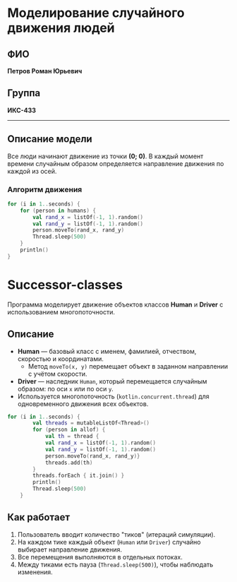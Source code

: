 # Моделирование случайного движения людей

## ФИО
**Петров Роман Юрьевич**

## Группа
**ИКС-433**

---

## Описание модели

Все люди начинают движение из точки **(0; 0)**. В каждый момент времени случайным образом определяется направление движения по каждой из осей.

### Алгоритм движения

```kotlin
for (i in 1..seconds) {
    for (person in humans) {
        val rand_x = listOf(-1, 1).random()
        val rand_y = listOf(-1, 1).random()
        person.moveTo(rand_x, rand_y)
        Thread.sleep(500)
    }
    println()
}
```


# Successor-classes

Программа моделирует движение объектов классов **Human** и **Driver** с использованием многопоточности.

## Описание
- **Human** — базовый класс с именем, фамилией, отчеством, скоростью и координатами.
  - Метод `moveTo(x, y)` перемещает объект в заданном направлении с учётом скорости.
- **Driver** — наследник `Human`, который перемещается случайным образом: по оси `x` или по оси `y`.
- Используется многопоточность (`kotlin.concurrent.thread`) для одновременного движения всех объектов.

```kotlin
for (i in 1..seconds) {
        val threads = mutableListOf<Thread>()
        for (person in allof) {
            val th = thread {
            val rand_x = listOf(-1, 1).random()
            val rand_y = listOf(-1, 1).random()
            person.moveTo(rand_x, rand_y)}
            threads.add(th)
        }
        threads.forEach { it.join() }
        println()
        Thread.sleep(500)
    }
```

## Как работает
1. Пользователь вводит количество "тиков" (итераций симуляции).
2. На каждом тике каждый объект (`Human` или `Driver`) случайно выбирает направление движения.
3. Все перемещения выполняются в отдельных потоках.
4. Между тиками есть пауза (`Thread.sleep(500)`), чтобы наблюдать изменения.
